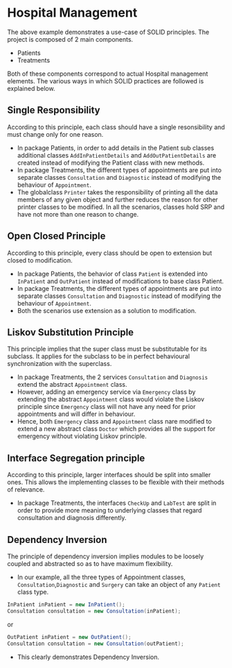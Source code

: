 # Hospital Management

The above example demonstrates a use-case of SOLID principles.
The project is composed of 2 main components.
* Patients
* Treatments

Both of these components correspond to actual Hospital management elements. The various ways in which SOLID practices are followed is explained below.

## Single Responsibility 
According to this principle, each class should have a single resonsibility and must change only for one reason.
* In package Patients, in order to add details in the Patient sub classes additional classes `AddInPatientDetails` and `AddOutPatientDetails` are created instead of modifying the Patient class with new methods.
* In package Treatments, the different types of appointments are put into separate classes `Consultation` and `Diagnostic` instead of modifying the behaviour of `Appointment`.
* The globalclass `Printer` takes the responsibility of printing all the data members of any given object and further reduces the reason for other printer classes to be modified.
In all the scenarios, classes hold SRP and have not more than one reason to change.

## Open Closed Principle
According to this principle, every class should be open to extension but closed to modification.
* In package Patients, the behavior of class `Patient` is extended into `InPatient` and `OutPatient` instead of modifications to base class Patient.
* In package Treatments, the different types of appointments are put into separate classes `Consultation` and `Diagnostic` instead of modifying the behaviour of `Appointment`.
* Both the scenarios use extension as a solution to modification.

## Liskov Substitution Principle
This principle implies that the super class must be substitutable for its subclass. It applies for the subclass to be in perfect behavioural synchronization with the superclass.
* In package Treatments, the 2 services `Consultation` and `Diagnosis` extend the abstract `Appointment` class.
* However, adding an emergency service via `Emergency` class by extending the abstract `Appointment` class would violate the Liskov principle since `Emergency` class will not have any need for prior appointments and will differ in behaviour. 
* Hence, both `Emergency` class and `Appointment` class nare modified to extend a new abstract class `Doctor` which provides all the support for emergency without violating Liskov principle.

## Interface Segregation principle
According to this principle, larger interfaces should be split into smaller ones. This allows the implementing classes to be flexible with their methods of relevance.
* In package Treatments, the interfaces `CheckUp` and `LabTest` are split in order to provide more meaning to underlying classes that regard consultation and diagnosis differently.

## Dependency Inversion
The principle of dependency inversion implies modules to be loosely coupled and abstracted so as to have maximum flexibility.
* In our example, all the three types of Appointment classes, `Consultation`,`Diagnostic` and `Surgery` can take an object of any `Patient` class type.
```Java 
InPatient inPatient = new InPatient();
Consultation consultation = new Consultation(inPatient); 
```
or
```Java 
OutPatient inPatient = new OutPatient();
Consultation consultation = new Consultation(outPatient); 
```
* This clearly demonstrates Dependency Inversion.
